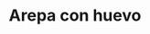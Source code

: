 ---
layout: ../../../layouts/project.astro
title: Arepa con huevo
client: Self
publishDate: 2020-03-04 00:00:00
img: https://assets.tmecosys.com/image/upload/t_web767x639/img/recipe/ras/Assets/a987a29f-17e6-4e27-b2a9-a595f57bc94f/Derivates/4bc782e2-ca78-42e2-82a7-3ecf834caf22.jpg
description: |
  Valor: $4000 cop 🥳🫓
tags:
  - huevo
  - queso
---